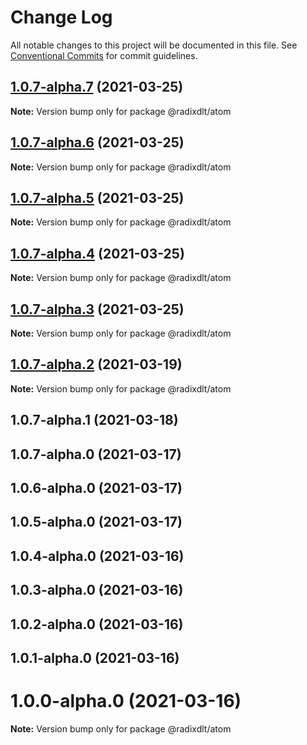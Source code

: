 # Change Log

All notable changes to this project will be documented in this file.
See [Conventional Commits](https://conventionalcommits.org) for commit guidelines.

## [1.0.7-alpha.7](https://github.com/radixdlt/radixdlt-javascript/compare/@radixdlt/atom@1.0.7-alpha.6...@radixdlt/atom@1.0.7-alpha.7) (2021-03-25)

**Note:** Version bump only for package @radixdlt/atom





## [1.0.7-alpha.6](https://github.com/radixdlt/radixdlt-javascript/compare/@radixdlt/atom@1.0.7-alpha.5...@radixdlt/atom@1.0.7-alpha.6) (2021-03-25)

**Note:** Version bump only for package @radixdlt/atom





## [1.0.7-alpha.5](https://github.com/radixdlt/radixdlt-javascript/compare/@radixdlt/atom@1.0.7-alpha.4...@radixdlt/atom@1.0.7-alpha.5) (2021-03-25)

**Note:** Version bump only for package @radixdlt/atom





## [1.0.7-alpha.4](https://github.com/radixdlt/radixdlt-javascript/compare/@radixdlt/atom@1.0.7-alpha.3...@radixdlt/atom@1.0.7-alpha.4) (2021-03-25)

**Note:** Version bump only for package @radixdlt/atom





## [1.0.7-alpha.3](https://github.com/radixdlt/radixdlt-javascript/compare/@radixdlt/atom@1.0.7-alpha.2...@radixdlt/atom@1.0.7-alpha.3) (2021-03-25)

**Note:** Version bump only for package @radixdlt/atom





## [1.0.7-alpha.2](https://github.com/radixdlt/radixdlt-javascript/compare/@radixdlt/atom@1.0.7-alpha.1...@radixdlt/atom@1.0.7-alpha.2) (2021-03-19)

**Note:** Version bump only for package @radixdlt/atom





## 1.0.7-alpha.1 (2021-03-18)



## 1.0.7-alpha.0 (2021-03-17)



## 1.0.6-alpha.0 (2021-03-17)



## 1.0.5-alpha.0 (2021-03-17)



## 1.0.4-alpha.0 (2021-03-16)



## 1.0.3-alpha.0 (2021-03-16)



## 1.0.2-alpha.0 (2021-03-16)



## 1.0.1-alpha.0 (2021-03-16)



# 1.0.0-alpha.0 (2021-03-16)

**Note:** Version bump only for package @radixdlt/atom
